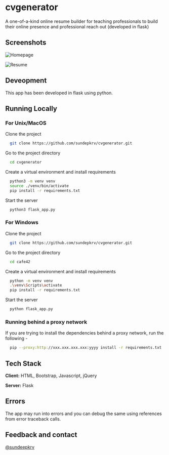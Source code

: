 # cvgenerator
A one-of-a-kind online resume builder for teaching professionals to build their online presence and professional reach out (developed in flask)

## Screenshots

![Homepage](https://raw.githubusercontent.com/sundeepkrv/cvgenerator/main/screenshots/home.png)

![Resume](https://raw.githubusercontent.com/sundeepkrv/cvgenerator/main/screenshots/resume.png)

## Deveopment

This app has been developed in flask using python.

## Running Locally

### For Unix/MacOS

Clone the project

```bash
  git clone https://github.com/sundepkrv/cvgenerator.git
```

Go to the project directory

```bash
  cd cvgenerator
```

Create a virtual environment and install requirements

```bash
  python3 -m venv venv
  source ./venv/bin/activate
  pip install -r requirements.txt
```

Start the server

```bash
  python3 flask_app.py
```

### For Windows

Clone the project

```bash
  git clone https://github.com/sundepkrv/cvgenerator.git
```

Go to the project directory

```bash
  cd cafe42
```

Create a virtual environment and install requirements

```bash
  python -m venv venv
  .\venv\Scripts\activate
  pip install -r requirements.txt
```

Start the server

```bash
  python flask_app.py
```

### Running behind a proxy network
If you are trying to install the dependencies behind a proxy network, run the following - 

```bash
  pip --proxy:http://xxx.xxx.xxx.xxx:yyyy install -r requirements.txt
```
## Tech Stack

**Client:** HTML, Bootstrap, Javascript, jQuery

**Server:** Flask

## Errors

The app may run into errors and you can debug the same using references from error traceback calls.

## Feedback and contact

[@sundeepkrv](https://github.com/sundeepkrv)
